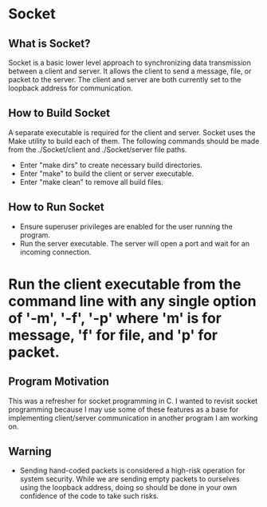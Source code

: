 # Socket

## What is Socket?
Socket is a basic lower level approach to synchronizing data transmission between a client and server.  It allows the client to send a message, file, or packet to the server.  The client and server are both currently set to the loopback address for communication.

## How to Build Socket
A separate executable is required for the client and server. Socket uses the Make utility to build each of them.  The following commands should be made from the ./Socket/client and ./Socket/server file paths.
* Enter "make dirs" to create necessary build directories.
* Enter "make" to build the client or server executable.
* Enter "make clean" to remove all build files.

## How to Run Socket
* Ensure superuser privileges are enabled for the user running the program.
* Run the server executable.  The server will open a port and wait for an incoming connection.
# Run the client executable from the command line with any single option of '-m', '-f', '-p' where 'm' is for message, 'f' for file, and 'p' for packet.

## Program Motivation
This was a refresher for socket programming in C.  I wanted to revisit socket programming because I may use some of these features as a base for implementing client/server communication in another program I am working on.

## Warning
* Sending hand-coded packets is considered a high-risk operation for system security.  While we are sending empty packets to ourselves using the loopback address, doing so should be done in your own confidence of the code to take such risks.